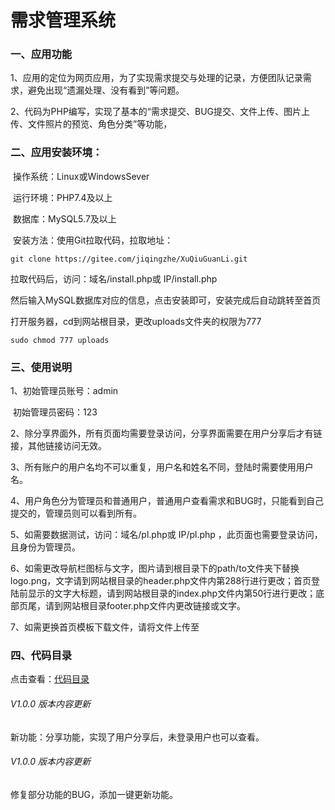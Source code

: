 # 需求管理系统

### 一、应用功能

1、应用的定位为网页应用，为了实现需求提交与处理的记录，方便团队记录需求，避免出现“遗漏处理、没有看到”等问题。

2、代码为PHP编写，实现了基本的“需求提交、BUG提交、文件上传、图片上传、文件照片的预览、角色分类”等功能，

### 二、应用安装环境：

​	操作系统：Linux或WindowsSever

​	运行环境：PHP7.4及以上

​	数据库：MySQL5.7及以上

​	安装方法：使用Git拉取代码，拉取地址：

```git
git clone https://gitee.com/jiqingzhe/XuQiuGuanLi.git
```

拉取代码后，访问：域名/install.php或 IP/install.php

然后输入MySQL数据库对应的信息，点击安装即可，安装完成后自动跳转至首页

打开服务器，cd到网站根目录，更改uploads文件夹的权限为777

```linux
sudo chmod 777 uploads
```
### 三、使用说明

1、初始管理员账号：admin

​	初始管理员密码：123

2、除分享界面外，所有页面均需要登录访问，分享界面需要在用户分享后才有链接，其他链接访问无效。

3、所有账户的用户名均不可以重复，用户名和姓名不同，登陆时需要使用用户名。

4、用户角色分为管理员和普通用户，普通用户查看需求和BUG时，只能看到自己提交的，管理员则可以看到所有。

5、如需要数据测试，访问：域名/pl.php或 IP/pl.php  ，此页面也需要登录访问，且身份为管理员。

6、如需更改导航栏图标与文字，图片请到根目录下的path/to文件夹下替换logo.png，文字请到网站根目录的header.php文件内第288行进行更改；首页登陆前显示的文字大标题，请到网站根目录的index.php文件内第50行进行更改；底部页尾，请到网站根目录footer.php文件内更改链接或文字。

7、如需更换首页模板下载文件，请将文件上传至

### 四、代码目录

点击查看：[代码目录](list.txt)
            



###### V1.0.0 版本内容更新

新功能：分享功能，实现了用户分享后，未登录用户也可以查看。

###### V1.0.0 版本内容更新

修复部分功能的BUG，添加一键更新功能。